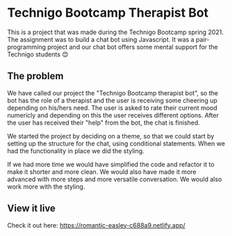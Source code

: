 # Technigo Bootcamp Therapist Bot
This is a project that was made during the Technigo Bootcamp spring 2021. The assignment was to build a chat bot using Javascript. It was a pair-programming project and our chat bot offers some mental support for the Technigo students 😊

## The problem
We have called our project the "Technigo Bootcamp therapist bot", so the bot has the role of a therapist and the user is receiving some cheering up depending on his/hers need. The user is asked to rate their current mood numericly and depending on this the user receives different options. After the user has received their "help" from the bot, the chat is finished. 

We started the project by deciding on a theme, so that we could start by setting up the structure for the chat, using conditional statements. When we had the functionality in place we did the styling.

If we had more time we would have simplified the code and refactor it to make it shorter and more clean. We would also have made it more advanced with more steps and more versatile conversation. We would also work more with the styling.

## View it live
Check it out here:
https://romantic-easley-c688a9.netlify.app/
